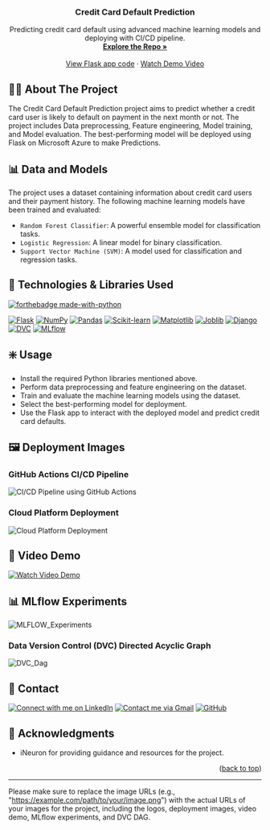 <h3 align="center">Credit Card Default Prediction</h3>

  <p align="center">
    Predicting credit card default using advanced machine learning models and deploying with CI/CD pipeline.
    <br />
    <a href="https://github.com/singhwalia98/Credit_Card_Default_Prediction"><strong>Explore the Repo »</strong></a>
    <br />
    <br />
    <a href="https://github.com/singhwalia98/Credit_Card_Default_Prediction/blob/main/app.py">View Flask app code</a>
    ·
    <a href="https://youtu.be/yourvideourl">Watch Demo Video</a>
  </p>
</div>

<!-- ABOUT THE PROJECT -->
## 👨‍💻 About The Project
The Credit Card Default Prediction project aims to predict whether a credit card user is likely to default on payment in the next month or not. The project includes Data preprocessing, Feature engineering, Model training, and Model evaluation. The best-performing model will be deployed using Flask on Microsoft Azure to make Predictions. 

<!-- DATA AND MODELS -->
## 📊 Data and Models
The project uses a dataset containing information about credit card users and their payment history. The following machine learning models have been trained and evaluated:

* `Random Forest Classifier`: A powerful ensemble model for classification tasks.
* `Logistic Regression`: A linear model for binary classification.
* `Support Vector Machine (SVM)`: A model used for classification and regression tasks.

<!-- TECHNOLOGIES USED -->
## 🧰 Technologies & Libraries Used

[![forthebadge made-with-python](http://ForTheBadge.com/images/badges/made-with-python.svg)](https://www.python.org/)

[![Flask](https://img.shields.io/badge/Flask-EEEEEE?style=for-the-badge&logo=flask&logoColor=000000&labelColor=fefefe)](https://flask.palletsprojects.com/en/2.1.x/)
[![NumPy](https://img.shields.io/badge/NumPy-013243?style=for-the-badge&logo=numpy&logoColor=FFFFFF&labelColor=013243)](https://numpy.org/)
[![Pandas](https://img.shields.io/badge/Pandas-150458?style=for-the-badge&logo=pandas&logoColor=FFFFFF&labelColor=150458)](https://pandas.pydata.org/)
[![Scikit-learn](https://img.shields.io/badge/Scikit--learn-F7931E?style=for-the-badge&logo=scikit-learn&logoColor=FFFFFF&labelColor=F7931E)](https://scikit-learn.org/)
[![Matplotlib](https://img.shields.io/badge/Matplotlib-013243?style=for-the-badge&logo=matplotlib&logoColor=FFFFFF&labelColor=013243)](https://matplotlib.org/)
[![Joblib](https://img.shields.io/badge/Joblib-8CAAE6?style=for-the-badge&logo=joblib&logoColor=FFFFFF&labelColor=8CAAE6)](https://joblib.readthedocs.io/en/latest/)
[![Django](https://img.shields.io/badge/Django-092E20?style=for-the-badge&logo=django&logoColor=FFFFFF&labelColor=092E20)](https://www.djangoproject.com/)
[![DVC](https://img.shields.io/badge/DVC-8CAAE6?style=for-the-badge&logo=dvc&logoColor=FFFFFF&labelColor=8CAAE6)](https://dvc.org/)
[![MLflow](https://img.shields.io/badge/MLflow-02569B?style=for-the-badge&logo=mlflow&logoColor=FFFFFF&labelColor=02569B)](https://mlflow.org/)

<!-- USAGE -->
## ❇️ Usage
* Install the required Python libraries mentioned above.
* Perform data preprocessing and feature engineering on the dataset.
* Train and evaluate the machine learning models using the dataset.
* Select the best-performing model for deployment.
* Use the Flask app to interact with the deployed model and predict credit card defaults.

<!-- DEPLOYMENT IMAGES -->
## 🖼️ Deployment Images

### GitHub Actions CI/CD Pipeline
![CI/CD Pipeline using GitHub Actions](https://example.com/path/to/your/image.png)

### Cloud Platform Deployment
![Cloud Platform Deployment](https://example.com/path/to/your/image.png)

<!-- VIDEO DEMO -->
## 🎥 Video Demo
[![Watch Video Demo](https://example.com/path/to/your/image.png)](https://youtu.be/yourvideourl)

<!-- MLFLOW EXPERIMENTS -->
## 📊 MLflow Experiments
![MLFLOW_Experiments](https://github.com/singhwalia98/Credit_Card_Default_Prediction/assets/121790782/70bcb0c1-6f2e-41da-8cc8-96a779313520)


### Data Version Control (DVC) Directed Acyclic Graph
![DVC_Dag](https://github.com/singhwalia98/Credit_Card_Default_Prediction/assets/121790782/5e4efe75-ca43-4ec6-bf3e-81bf91775701)


<!-- CONTACT -->
## 📌 Contact
[![Connect with me on LinkedIn](https://img.shields.io/badge/LinkedIn-0077B5?style=for-the-badge&logo=linkedin&logoColor=white)](https://www.linkedin.com/in/singhwalia98/)
[![Contact me via Gmail](https://img.shields.io/badge/Gmail-D14836?style=for-the-badge&logo=gmail&logoColor=white&link=mailto:reshabsingh786@gmail.com)](mailto:reshabsingh786@gmail.com)
[![GitHub](https://img.shields.io/badge/GitHub-100000?style=for-the-badge&logo=github&logoColor=white&link=https://github.com/singhwalia98)](https://github.com/singhwalia98)

<!-- ACKNOWLEDGMENTS -->
## 📌 Acknowledgments
* iNeuron for providing guidance and resources for the project.

<p align="right">(<a href="#top">back to top</a>)</p>

---

Please make sure to replace the image URLs (e.g., "https://example.com/path/to/your/image.png") with the actual URLs of your images for the project, including the logos, deployment images, video demo, MLflow experiments, and DVC DAG.
